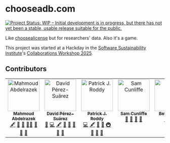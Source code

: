 # chooseadb.com

[![Project Status: WIP – Initial development is in progress, but there has not
yet been a stable, usable release suitable for the
public.](https://www.repostatus.org/badges/latest/wip.svg)](https://www.repostatus.org/#wip)

Like [choosealicense](https://choosealicense.com) but for researchers' data.
Also it's a game.

This project was started at a Hackday in the [Software Sustainability
Institute](https://www.software.ac.uk/)'s [Collaborations Workshop
2025](https://www.software.ac.uk/publication/cw25-programme).

## Contributors

<!-- ALL-CONTRIBUTORS-LIST:START - Do not remove or modify this section -->
<!-- prettier-ignore-start -->
<!-- markdownlint-disable -->
<table>
  <tbody>
    <tr>
      <td align="center" valign="top" width="14.28%"><a href="https://github.com/razekmh"><img src="https://avatars.githubusercontent.com/u/44040283?v=4?s=100" width="100px;" alt="Mahmoud Abdelrazek"/><br /><sub><b>Mahmoud Abdelrazek</b></sub></a><br /><a href="#content-razekmh" title="Content">🖋</a> <a href="#design-razekmh" title="Design">🎨</a> <a href="#ideas-razekmh" title="Ideas, Planning, & Feedback">🤔</a> <a href="#mentoring-razekmh" title="Mentoring">🧑‍🏫</a> <a href="#projectManagement-razekmh" title="Project Management">📆</a> <a href="#research-razekmh" title="Research">🔬</a> <a href="#talk-razekmh" title="Talks">📢</a></td>
      <td align="center" valign="top" width="14.28%"><a href="http://dpshelio.github.io"><img src="https://avatars.githubusercontent.com/u/963242?v=4?s=100" width="100px;" alt="David Pérez-Suárez"/><br /><sub><b>David Pérez-Suárez</b></sub></a><br /><a href="#bug-dpshelio" title="Bug reports">🐛</a> <a href="#code-dpshelio" title="Code">💻</a> <a href="#content-dpshelio" title="Content">🖋</a> <a href="#doc-dpshelio" title="Documentation">📖</a> <a href="#ideas-dpshelio" title="Ideas, Planning, & Feedback">🤔</a> <a href="#research-dpshelio" title="Research">🔬</a> <a href="#review-dpshelio" title="Reviewed Pull Requests">👀</a> <a href="#tool-dpshelio" title="Tools">🔧</a></td>
      <td align="center" valign="top" width="14.28%"><a href="https://paddyroddy.github.io"><img src="https://avatars.githubusercontent.com/u/15052188?v=4?s=100" width="100px;" alt="Patrick J. Roddy"/><br /><sub><b>Patrick J. Roddy</b></sub></a><br /><a href="#code-paddyroddy" title="Code">💻</a> <a href="#content-paddyroddy" title="Content">🖋</a> <a href="#doc-paddyroddy" title="Documentation">📖</a> <a href="#ideas-paddyroddy" title="Ideas, Planning, & Feedback">🤔</a> <a href="#infra-paddyroddy" title="Infrastructure (Hosting, Build-Tools, etc)">🚇</a> <a href="#research-paddyroddy" title="Research">🔬</a> <a href="#review-paddyroddy" title="Reviewed Pull Requests">👀</a> <a href="#tool-paddyroddy" title="Tools">🔧</a></td>
      <td align="center" valign="top" width="14.28%"><a href="http://scnlf.me"><img src="https://avatars.githubusercontent.com/u/1836192?v=4?s=100" width="100px;" alt="Sam Cunliffe"/><br /><sub><b>Sam Cunliffe</b></sub></a><br /><a href="#doc-samcunliffe" title="Documentation">📖</a> <a href="#design-samcunliffe" title="Design">🎨</a> <a href="#ideas-samcunliffe" title="Ideas, Planning, & Feedback">🤔</a> <a href="#review-samcunliffe" title="Reviewed Pull Requests">👀</a></td>
      <td align="center" valign="top" width="14.28%"><a href="https://pure.qub.ac.uk/en/persons/bethan-iley"><img src="https://avatars.githubusercontent.com/u/60103966?v=4?s=100" width="100px;" alt="Bethan Iley"/><br /><sub><b>Bethan Iley</b></sub></a><br /><a href="#doc-bethaniley" title="Documentation">📖</a> <a href="#design-bethaniley" title="Design">🎨</a> <a href="#ideas-bethaniley" title="Ideas, Planning, & Feedback">🤔</a></td>
      <td align="center" valign="top" width="14.28%"><a href="https://github.com/nadinespy"><img src="https://avatars.githubusercontent.com/u/46372572?v=4?s=100" width="100px;" alt="nadinespy"/><br /><sub><b>nadinespy</b></sub></a><br /><a href="#doc-nadinespy" title="Documentation">📖</a> <a href="#design-nadinespy" title="Design">🎨</a> <a href="#ideas-nadinespy" title="Ideas, Planning, & Feedback">🤔</a></td>
    </tr>
  </tbody>
</table>

<!-- markdownlint-restore -->
<!-- prettier-ignore-end -->

<!-- ALL-CONTRIBUTORS-LIST:END -->
